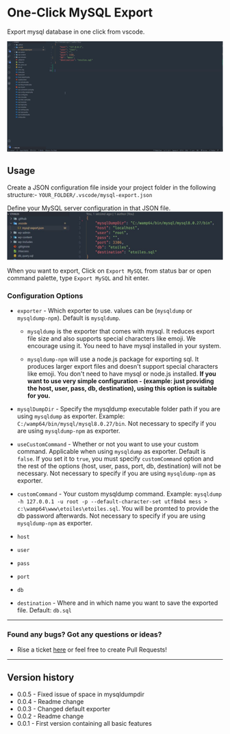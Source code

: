 # One-Click MySQL Export

Export mysql database in one click from vscode.

![Demo of extension](images/preview.gif)

## Usage

Create a JSON configuration file inside your project folder in the following structure:-
`YOUR_FOLDER/.vscode/mysql-export.json`

Define your MySQL server configuration in that JSON file.
![JSON configuration file](images/jsonfile.jpg)

When you want to export, Click on `Export MySQL` from status bar or open command palette, type `Export MySQL` and hit enter.

### Configuration Options

- `exporter` - Which exporter to use. values can be (`mysqldump` or `mysqldump-npm`). Default is `mysqldump`.
        
  - `mysqldump` is the exporter that comes with mysql. It reduces export file size and also supports special characters like emoji. We encourage using it. You need to have mysql installed in your system.

  - `mysqldump-npm` will use a node.js package for exporting sql. It produces larger export files and doesn't support special characters like emoji. You don't need to have mysql or node.js installed. **If you want to use very simple configuration - (example: just providing the host, user, pass, db, destination), using this option is suitable for you.**

- `mysqlDumpDir` - Specify the mysqldump executable folder path if you are using `mysqldump` as exporter. Example: `C:/wamp64/bin/mysql/mysql8.0.27/bin`. Not necessary to specify if you are using `mysqldump-npm` as exporter.

- `useCustomCommand` - Whether or not you want to use your custom command. Applicable when using `mysqldump` as exporter. Default is `false`. If you set it to `true`, you must specify `customCommand` option and the rest of the options (host, user, pass, port, db, destination) will not be necessary. Not necessary to specify if you are using `mysqldump-npm` as exporter.

- `customCommand` - Your custom mysqldump command. Example: `mysqldump -h 127.0.0.1 -u root -p --default-character-set utf8mb4 mess > c:\wamp64\www\etoiles\etoiles.sql`. You will be promted to provide the db password afterwards. Not necessary to specify if you are using `mysqldump-npm` as exporter.


- `host`
- `user`
- `pass`
- `port`
- `db`

- `destination` - Where and in which name you want to save the exported file. Default: `db.sql`

---

### Found any bugs? Got any questions or ideas?

- Rise a ticket [here](https://github.com/MehbubRashid/vscode-one-click-mysql-export/issues) or feel free to create Pull Requests!
---

## Version history
- 0.0.5 - Fixed issue of space in mysqldumpdir
- 0.0.4 - Readme change
- 0.0.3 - Changed default exporter
- 0.0.2 - Readme change
- 0.0.1 - First version containing all basic features
